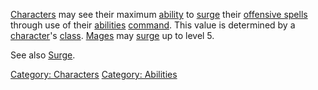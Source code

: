 [Characters](:Category:_Characters.md "wikilink") may see their maximum
[ability](:Category:_Abilities.md "wikilink") to
[surge](Surge.md "wikilink") their [ offensive
spells](:Category:_Skills_And_Spells_That_Harm_Mobs.md "wikilink")
through use of their [abilities](Abilities.md "wikilink")
[command](:Category:_Commands.md "wikilink"). This value is determined
by a [character](:Category:_Characters.md "wikilink")'s
[class](:Category:_Classes.md "wikilink").
[Mages](:Category:_Mages.md "wikilink") may [surge](Surge.md "wikilink")
up to level 5.

See also [Surge](Surge.md "wikilink").

[Category: Characters](Category:_Characters "wikilink") [Category:
Abilities](Category:_Abilities "wikilink")
